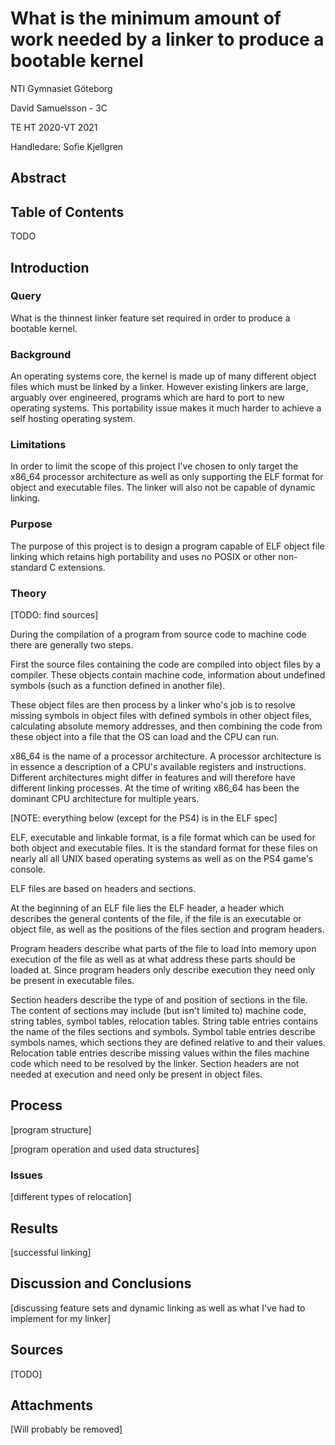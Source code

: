 # What is the minimum amount of work needed by a linker to produce a bootable kernel

NTI Gymnasiet Göteborg

David Samuelsson - 3C

TE HT 2020-VT 2021

Handledare: Sofie Kjellgren

## Abstract

## Table of Contents

TODO

## Introduction

### Query

What is the thinnest linker feature set required in order to produce a bootable kernel.

### Background

An operating systems core, the kernel is made up of many different object files which must be linked by a linker. However existing linkers are large, arguably over engineered, programs which are hard to port to new operating systems. This portability issue makes it much harder to achieve a self hosting operating system.

### Limitations

In order to limit the scope of this project I've chosen to only target the x86\_64 processor architecture as well as only supporting the ELF format for object and executable files. The linker will also not be capable of dynamic linking.

### Purpose

The purpose of this project is to design a program capable of ELF object file linking which retains high portability and uses no POSIX or other non-standard C extensions.

### Theory

[TODO: find sources]

During the compilation of a program from source code to machine code there are generally two steps.

First the source files containing the code are compiled into object files by a compiler. These objects contain machine code, information about undefined symbols (such as a function defined in another file).

These object files are then process by a linker who's job is to resolve missing symbols in object files with defined symbols in other object files, calculating absolute memory addresses, and then combining the code from these object into a file that the OS can load and the CPU can run.

x86\_64 is the name of a processor architecture. A processor architecture is in essence a description of a CPU's available registers and instructions. Different architectures might differ in features and will therefore have different linking processes. At the time of writing x86\_64 has been the dominant CPU architecture for multiple years.

[NOTE: everything below (except for the PS4) is in the ELF spec]

ELF, executable and linkable format, is a file format which can be used for both object and executable files. It is the standard format for these files on nearly all all UNIX based operating systems as well as on the PS4 game's console.

ELF files are based on headers and sections.

At the beginning of an ELF file lies the ELF header, a header which describes the general contents of the file, if the file is an executable or object file, as well as the positions of the files section and program headers.

Program headers describe what parts of the file to load into memory upon execution of the file as well as at what address these parts should be loaded at. Since program headers only describe execution they need only be present in executable files.

Section headers describe the type of and position of sections in the file. The content of sections may include (but isn't limited to) machine code, string tables, symbol tables, relocation tables. String table entries contains the name of the files sections and symbols. Symbol table entries describe symbols names, which sections they are defined relative to and their values. Relocation table entries describe missing values within the files machine code which need to be resolved by the linker. Section headers are not needed at execution and need only be present in object files.

## Process

[program structure]

[program operation and used data structures]

### Issues

[different types of relocation]

## Results

[successful linking]

## Discussion and Conclusions

[discussing feature sets and dynamic linking as well as what I've had to implement for my linker]

## Sources

[TODO]

## Attachments

[Will probably be removed]
